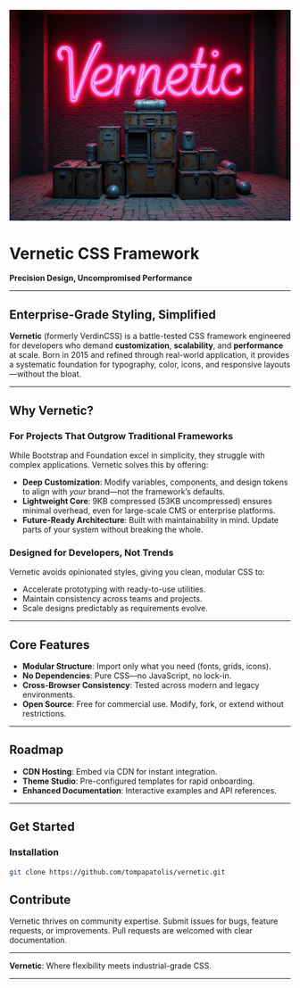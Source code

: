 ![Vernetic](hero.webp)

# Vernetic CSS Framework
**Precision Design, Uncompromised Performance**

---

## Enterprise-Grade Styling, Simplified
**Vernetic** (formerly VerdinCSS) is a battle-tested CSS framework engineered for developers who demand **customization**, **scalability**, and **performance** at scale. Born in 2015 and refined through real-world application, it provides a systematic foundation for typography, color, icons, and responsive layouts—without the bloat.

---

## Why Vernetic?

### For Projects That Outgrow Traditional Frameworks
While Bootstrap and Foundation excel in simplicity, they struggle with complex applications. Vernetic solves this by offering:

- **Deep Customization**: Modify variables, components, and design tokens to align with *your* brand—not the framework’s defaults.
- **Lightweight Core**: 9KB compressed (53KB uncompressed) ensures minimal overhead, even for large-scale CMS or enterprise platforms.
- **Future-Ready Architecture**: Built with maintainability in mind. Update parts of your system without breaking the whole.

### Designed for Developers, Not Trends
Vernetic avoids opinionated styles, giving you clean, modular CSS to:
- Accelerate prototyping with ready-to-use utilities.
- Maintain consistency across teams and projects.
- Scale designs predictably as requirements evolve.

---

## Core Features

- **Modular Structure**: Import only what you need (fonts, grids, icons).
- **No Dependencies**: Pure CSS—no JavaScript, no lock-in.
- **Cross-Browser Consistency**: Tested across modern and legacy environments.
- **Open Source**: Free for commercial use. Modify, fork, or extend without restrictions.

---

## Roadmap

- **CDN Hosting**: Embed via CDN for instant integration.
- **Theme Studio**: Pre-configured templates for rapid onboarding.
- **Enhanced Documentation**: Interactive examples and API references.

---

## Get Started

### Installation

```bash
git clone https://github.com/tompapatolis/vernetic.git
```

## Contribute
Vernetic thrives on community expertise. Submit issues for bugs, feature requests, or improvements. Pull requests are welcomed with clear documentation.

---

**Vernetic**: Where flexibility meets industrial-grade CSS.

---

